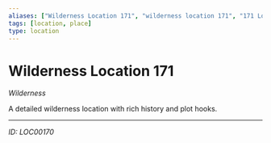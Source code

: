```yaml
---
aliases: ["Wilderness Location 171", "wilderness location 171", "171 Location Wilderness"]
tags: [location, place]
type: location
---
```


# Wilderness Location 171

*Wilderness*

A detailed wilderness location with rich history and plot hooks.

---
*ID: LOC00170*